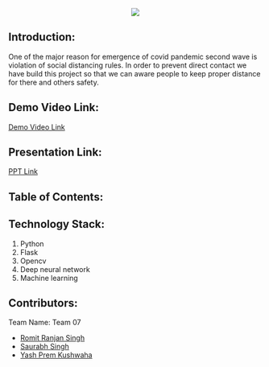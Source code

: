 <p align="center">
  <img src="https://cdn.icon-icons.com/icons2/2699/PNG/512/opencv_logo_icon_170888.png">
</p>


## Introduction:
 <p> One of the major reason for emergence of covid pandemic second wave is violation of social distancing rules.
  In order to prevent direct contact we have build this project so that we can aware people to keep proper distance for there and others safety.
 <p>
  
## Demo Video Link:
  <a href="https://youtu.be/a9bAkkZVylA">Demo Video Link</a>
  
## Presentation Link:
  <a href="https://drive.google.com/file/d/1OVmjinSbgFMXmABb4X8oSg3czmzBnPnI/view?usp=drivesdk"> PPT Link </a>
  
  
## Table of Contents:

## Technology Stack:
  1) Python
  2) Flask
  3) Opencv
  4) Deep neural network
  5) Machine learning
  

## Contributors:

Team Name: Team 07

* [Romit Ranjan Singh](https://github.com/RomitSingh1999)
* [Saurabh Singh](https://github.com/)
* [Yash Prem Kushwaha]()

